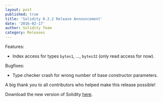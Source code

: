 ```yaml
---
layout: post
published: true
title: 'Solidity 0.2.2 Release Announcement'
date: '2016-02-17'
author: Solidity Team
category: Releases
---
```


Features:
- Index access for types `bytes1`, ..., `bytes32` (only read access for now).

Bugfixes:
- Type checker crash for wrong number of base constructor parameters.



A big thank you to all contributors who helped make this release possible!

Download the new version of Solidity [here](https://github.com/ethereum/solidity/releases/tag/v0.2.2).
  